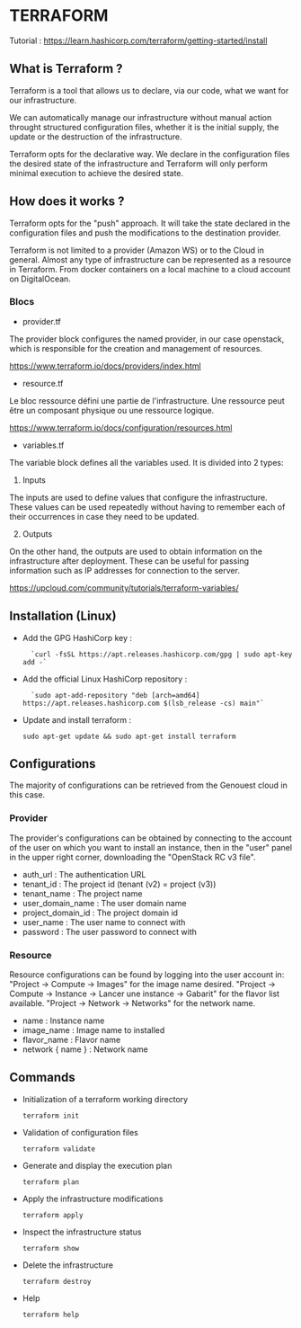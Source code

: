 # TERRAFORM

Tutorial :
https://learn.hashicorp.com/terraform/getting-started/install


## What is Terraform ?

Terraform is a tool that allows us to declare, via our code, what we want for our infrastructure. 

We can automatically manage our infrastructure without manual action throught structured configuration files, whether it is the initial supply, the update or the destruction of the infrastructure.

Terraform opts for the declarative way. We declare in the configuration files the desired state of the infrastructure and Terraform will only perform minimal execution to achieve the desired state.


## How does it works ?


Terraform opts for the "push" approach. It will take the state declared in the configuration files and push the modifications to the destination provider.

Terraform is not limited to a provider (Amazon WS) or to the Cloud in general. Almost any type of infrastructure can be represented as a resource in Terraform. From docker containers on a local machine to a cloud account on DigitalOcean.


### Blocs

- provider.tf

The provider block configures the named provider, in our case openstack, which is responsible for the creation and management of resources.

https://www.terraform.io/docs/providers/index.html

- resource.tf

Le bloc ressource défini une partie de l'infrastructure. Une ressource peut être un composant physique ou une ressource logique.

https://www.terraform.io/docs/configuration/resources.html

- variables.tf

The variable block defines all the variables used. It is divided into 2 types:

1. Inputs

The inputs are used to define values ​​that configure the infrastructure. These values ​​can be used repeatedly without having to remember each of their occurrences in case they need to be updated.

2. Outputs

On the other hand, the outputs are used to obtain information on the infrastructure after deployment. These can be useful for passing information such as IP addresses for connection to the server.

https://upcloud.com/community/tutorials/terraform-variables/


## Installation (Linux)

- Add the GPG HashiCorp key :

        `curl -fsSL https://apt.releases.hashicorp.com/gpg | sudo apt-key add -`

- Add the official Linux HashiCorp repository :

        `sudo apt-add-repository "deb [arch=amd64] https://apt.releases.hashicorp.com $(lsb_release -cs) main"`

- Update and install terraform :

	`sudo apt-get update && sudo apt-get install terraform`


## Configurations

The majority of configurations can be retrieved from the Genouest cloud in this case.

### Provider

The provider's configurations can be obtained by connecting to the account of the user on which you want to install an instance, then in the "user" panel in the upper right corner, downloading the "OpenStack RC v3 file".

- auth_url : The authentication URL
- tenant_id : The project id (tenant (v2) = project (v3))
- tenant_name : The project name
- user_domain_name : The user domain name
- project_domain_id : The project domain id
- user_name : The user name to connect with
- password : The user password to connect with


### Resource

Resource configurations can be found by logging into the user account in:
"Project -> Compute -> Images" for the image name desired.
"Project -> Compute -> Instance -> Lancer une instance -> Gabarit" for the flavor list available.
"Project -> Network -> Networks" for the network name.

- name : Instance name
- image_name : Image name to installed
- flavor_name : Flavor name
- network { name } : Network name


## Commands

- Initialization of a terraform working directory

	`terraform init`
	
- Validation of configuration files

	`terraform validate`

- Generate and display the execution plan

	`terraform plan`
	
- Apply the infrastructure modifications

	`terraform apply`
	
- Inspect the infrastructure status

	`terraform show`
	
- Delete the infrastructure

	`terraform destroy`

- Help

	`terraform help`

